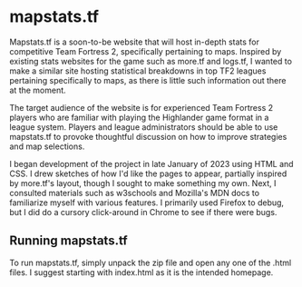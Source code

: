 # mapstats.tf

Mapstats.tf is a soon-to-be website that will host in-depth stats for competitive Team Fortress 2, specifically pertaining to maps. Inspired by existing stats websites for the game such as more.tf and logs.tf, I wanted to make a similar site hosting statistical breakdowns in top TF2 leagues pertaining specifically to maps, as there is little such information out there at the moment.

The target audience of the website is for experienced Team Fortress 2 players who are familiar with playing the Highlander game format in a league system. Players and league administrators should be able to use mapstats.tf to provoke thoughtful discussion on how to improve strategies and map selections.

I began development of the project in late January of 2023 using HTML and CSS. I drew sketches of how I'd like the pages to appear, partially inspired by more.tf's layout, though I sought to make something my own. Next, I consulted materials such as w3schools and Mozilla's MDN docs to familiarize myself with various features. I primarily used Firefox to debug, but I did do a cursory click-around in Chrome to see if there were bugs.

## Running mapstats.tf
To run mapstats.tf, simply unpack the zip file and open any one of the .html files. I suggest starting with index.html as it is the intended homepage.
